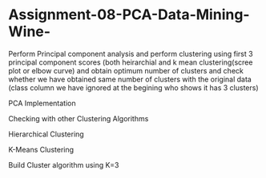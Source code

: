 # Assignment-08-PCA-Data-Mining-Wine-

Perform Principal component analysis and perform clustering using first 3 principal component scores (both heirarchial and k mean clustering(scree plot or elbow curve) and obtain optimum number of clusters and check whether we have obtained same number of clusters with the original data (class column we have ignored at the begining who shows it has 3 clusters)

PCA Implementation

Checking with other Clustering Algorithms

Hierarchical Clustering

K-Means Clustering

Build Cluster algorithm using K=3
